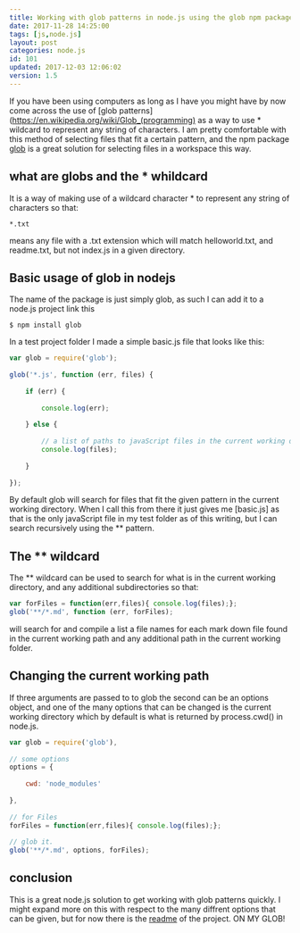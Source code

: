 ```yaml
---
title: Working with glob patterns in node.js using the glob npm package
date: 2017-11-28 14:25:00
tags: [js,node.js]
layout: post
categories: node.js
id: 101
updated: 2017-12-03 12:06:02
version: 1.5
---
```


If you have been using computers as long as I have you might have by now come across the use of [glob patterns](https://en.wikipedia.org/wiki/Glob_(programming) as a way to use \* wildcard to represent any string of characters. I am pretty comfortable with this method of selecting files that fit a certain pattern, and the npm package [glob](
https://www.npmjs.com/package/glob) is a great solution for selecting files in a workspace this way.

<!-- more -->

## what are globs and the \* whildcard

It is a way of making use of a wildcard character \* to represent any string of characters so that:

```
*.txt
```

means any file with a .txt extension which will match helloworld.txt, and readme.txt, but not index.js in a given directory.

## Basic usage of glob in nodejs

The name of the package is just simply glob, as such I can add it to a node.js project link this

```
$ npm install glob
```

In a test project folder I made a simple basic.js file that looks like this:

```js
var glob = require('glob');
 
glob('*.js', function (err, files) {
 
    if (err) {
 
        console.log(err);
 
    } else {
 
        // a list of paths to javaScript files in the current working directory
        console.log(files);
 
    }
 
});
```

By default glob will search for files that fit the given pattern in the current working directory. When I call this from there it just gives me \[basic.js\] as that is the only javaScript file in my test folder as of this writing, but I can search recursively using the \*\* pattern.

## The ** wildcard

The ** wildcard can be used to search for what is in the current working directory, and any additional subdirectories so that:

```js
var forFiles = function(err,files){ console.log(files);};
glob('**/*.md', function (err, forFiles);
```

will search for and compile a list a file names for each mark down file found in the current working path and any additional path in the current working folder.

## Changing the current working path

If three arguments are passed to to glob the second can be an options object, and one of the many options that can be changed is the current working directory which by default is what is returned by process.cwd() in node.js.

```js
var glob = require('glob'),
 
// some options
options = {
 
    cwd: 'node_modules'
 
},
 
// for Files
forFiles = function(err,files){ console.log(files);};
 
// glob it.
glob('**/*.md', options, forFiles);
```

## conclusion

This is a great node.js solution to get working with glob patterns quickly. I might expand more on this with respect to the many diffrent options that can be given, but for now there is the [readme](https://github.com/isaacs/node-glob/blob/master/README.md) of the project. ON MY GLOB!